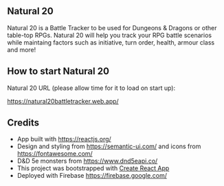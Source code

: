 ## Natural 20

Natural 20 is a Battle Tracker to be used for Dungeons & Dragons or other table-top RPGs. Natural 20 will help you track your RPG battle scenarios while maintaing factors such as initiative, turn order, health, armour class and more!

## How to start Natural 20

Natural 20 URL (please allow time for it to load on start up):

https://natural20battletracker.web.app/

## Credits
- App built with https://reactjs.org/
- Design and styling from https://semantic-ui.com/ and icons from https://fontawesome.com/
- D&D 5e monsters from https://www.dnd5eapi.co/
- This project was bootstrapped with [Create React App](https://github.com/facebook/create-react-app)
- Deployed with Firebase https://firebase.google.com/

